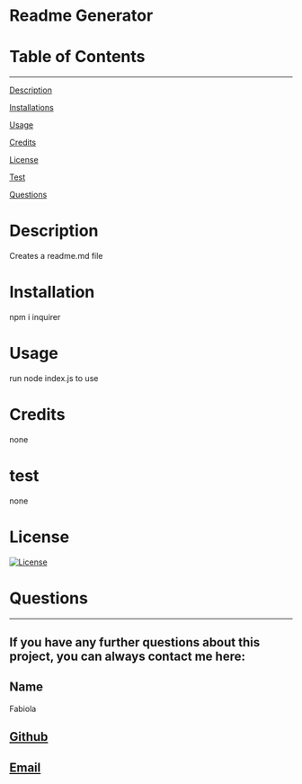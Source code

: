 
  
  # Readme Generator

  # Table of Contents
  _________________________________

[Description](#Description)

[Installations](#Installation)

[Usage](#Usage)

[Credits](#Credits)

[License](#License)

[Test](#Test)

[Questions](#Questions)
 

  # Description
   Creates a readme.md file

  # Installation
  npm i inquirer

  # Usage
  run node index.js to use 

  # Credits
  none

   # test
   none

  # License
  [![License](https://img.shields.io/badge/License-Apache_2.0-blue.svg)](https://opensource.org/licenses/Apache_2.0)
  

  # Questions
  _________________________________

  ## If you have any further questions about this project, you can always contact me here:

  ## Name
  Fabiola

  ## [Github](https://github.com/Fabskickass)
  

  ## [Email](fabiscg79@gmail.com)

